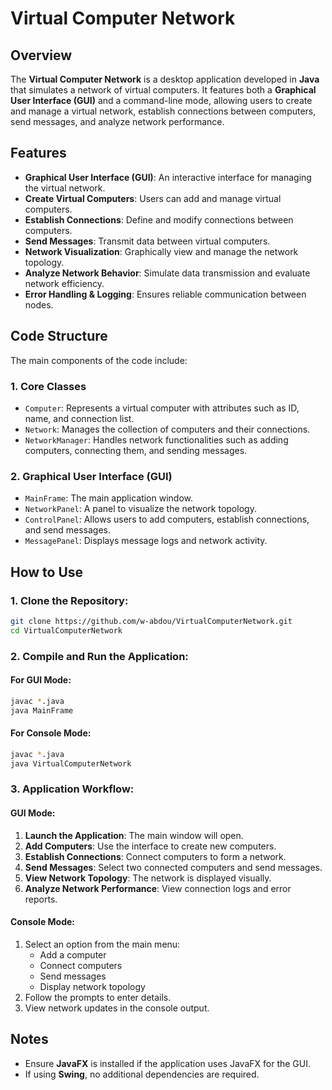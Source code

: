 
# Virtual Computer Network

## Overview

The **Virtual Computer Network** is a desktop application developed in **Java** that simulates a network of virtual computers. It features both a **Graphical User Interface (GUI)** and a command-line mode, allowing users to create and manage a virtual network, establish connections between computers, send messages, and analyze network performance.

## Features

- **Graphical User Interface (GUI)**: An interactive interface for managing the virtual network.
- **Create Virtual Computers**: Users can add and manage virtual computers.
- **Establish Connections**: Define and modify connections between computers.
- **Send Messages**: Transmit data between virtual computers.
- **Network Visualization**: Graphically view and manage the network topology.
- **Analyze Network Behavior**: Simulate data transmission and evaluate network efficiency.
- **Error Handling & Logging**: Ensures reliable communication between nodes.

## Code Structure

The main components of the code include:

### 1. **Core Classes**
- `Computer`: Represents a virtual computer with attributes such as ID, name, and connection list.
- `Network`: Manages the collection of computers and their connections.
- `NetworkManager`: Handles network functionalities such as adding computers, connecting them, and sending messages.

### 2. **Graphical User Interface (GUI)**
- `MainFrame`: The main application window.
- `NetworkPanel`: A panel to visualize the network topology.
- `ControlPanel`: Allows users to add computers, establish connections, and send messages.
- `MessagePanel`: Displays message logs and network activity.

## How to Use

### 1. Clone the Repository:
```bash
git clone https://github.com/w-abdou/VirtualComputerNetwork.git
cd VirtualComputerNetwork
```

### 2. Compile and Run the Application:

#### **For GUI Mode**:
```bash
javac *.java
java MainFrame
```

#### **For Console Mode**:
```bash
javac *.java
java VirtualComputerNetwork
```

### 3. Application Workflow:

#### **GUI Mode:**
1. **Launch the Application**: The main window will open.
2. **Add Computers**: Use the interface to create new computers.
3. **Establish Connections**: Connect computers to form a network.
4. **Send Messages**: Select two connected computers and send messages.
5. **View Network Topology**: The network is displayed visually.
6. **Analyze Network Performance**: View connection logs and error reports.

#### **Console Mode:**
1. Select an option from the main menu:
   - Add a computer
   - Connect computers
   - Send messages
   - Display network topology
2. Follow the prompts to enter details.
3. View network updates in the console output.


## Notes

- Ensure **JavaFX** is installed if the application uses JavaFX for the GUI.
- If using **Swing**, no additional dependencies are required.


